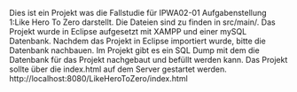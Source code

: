 Dies ist ein Projekt was die Fallstudie für IPWA02-01 Aufgabenstellung 1:Like Hero To Zero darstellt.
Die Dateien sind zu finden in src/main/.
Das Projekt wurde in Eclipse aufgesetzt mit XAMPP und einer mySQL Datenbank.
Nachdem das Projekt in Eclipse importiert wurde, bitte die Datenbank nachbauen.
Im Projekt gibt es ein SQL Dump mit dem die Datenbank für das Projekt nachgebaut und befüllt werden kann.
Das Projekt sollte über die index.html auf dem Server gestartet werden.
http://localhost:8080/LikeHeroToZero/index.html

